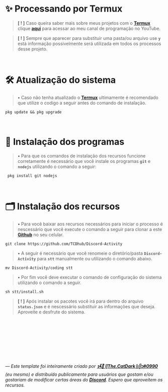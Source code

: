 <h1>✨ Processando por Termux</h1>

> **[ ! ]** Caso queira saber mais sobre meus projetos com o **[Termux](https://termux.com)** clique **[aqui](https://youtube.com/channel/UCY7kqrZLNAyYEbkkxv2tYbQ)** para acessar ao meu canal de programação no YouTube.

> **[ ! ]** Sempre que aparecer para substituir uma pasta/ou arquivo use **`y`** está informação possivelmente será utilizada em todos os processos desse projeto.
<br>
<h1>🛠️ Atualização do sistema</h1>

> **•** Caso não tenha atualizado o **[Termux](https://termux.com)** ultimamente é recomendado que utilize o codigo a seguir antes do comando de instalação.
```
pkg update && pkg upgrade
```
<br>
<h1>📂 Instalação dos programas</h1>

> **•** Para que os comandos de instalação dos recursos funcione corretamente é necessário que você instale os programas **`git`** e **`nodejs`** utilizando o comando a seguir:
```
 pkg install git nodejs
```
<br>
<h1>🗂️ Instalação dos recursos</h1>

> **•** Para você baixar aos recursos necessários para iniciar o processo é nescessário que você execute o comando a seguir para clonar a este **[Github](https://github.com/TCDhub/Discord-Activity)** no seu celular.
```
git clone https://github.com/TCDhub/Discord-Activity
```
> **•** A seguir é necessário que você renomeie o diretório/pasta **`Discord-Activity`** para **`stt`** manualmente ou utilizando o comando abaixo.
```
mv Discord-Activity/coding stt
```
> **•** Por fim você deve executar o comando de configuração do sistema utilizando o comando a seguir.
```
sh stt/install.sh
```
> **[ ! ]** Após instalar os pacotes você irá para dentro do arquivo **`status.json`** e é nescessário substituir as informações que deseja. Aproveite e desfrute do sistema.

<br><br><br><br><br><br><br><br>
*— Este template foi inteiramente criado por* ***[ᝰ໋݊🌙⢿The.CatDark⣷ᥫ᭡#0990](https://www.flownixr.repl.co)*** *(eu mesmo) e distribuído publicamente para usuários que gostam e/ou gostariam de modificar certas áreas do* ***[Discord](https://discord.com)****. Espero que aproveitem os recursos.*
